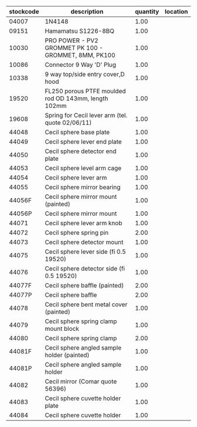 |stockcode|description|quantity|location|
|---------|-----------|--------|--------|
|04007|1N4148|1.00||
|09151|Hamamatsu S1226-8BQ|1.00||
|10030|PRO POWER - PV2 GROMMET PK 100 - GROMMET, 8MM, PK100|1.00||
|10086|Connector 9 Way 'D' Plug|1.00||
|10338|9 way top/side entry cover,D hood|1.00||
|19520|FL250 porous PTFE moulded rod OD 143mm, length 102mm|1.00||
|19608|Spring for Cecil lever arm (tel. quote 02/06/11)|1.00||
|44048|Cecil sphere base plate|1.00||
|44049|Cecil sphere lever end plate|1.00||
|44050|Cecil sphere detector end plate|1.00||
|44053|Cecil sphere level arm cage|1.00||
|44054|Cecil sphere lever arm|1.00||
|44055|Cecil sphere mirror bearing|1.00||
|44056F|Cecil sphere mirror mount (painted)|1.00||
|44056P|Cecil sphere mirror mount|1.00||
|44071|Cecil sphere lever arm knob|1.00||
|44072|Cecil sphere spring pin|2.00||
|44073|Cecil sphere detector mount|1.00||
|44075|Cecil sphere lever side (fi 0.5 19520)|1.00||
|44076|Cecil sphere detector side (fi 0.5 19520)|1.00||
|44077F|Cecil sphere baffle (painted)|2.00||
|44077P|Cecil sphere baffle|2.00||
|44078|Cecil sphere bent metal cover (painted)|1.00||
|44079|Cecil sphere spring clamp mount block|1.00||
|44080|Cecil sphere spring clamp|2.00||
|44081F|Cecil sphere angled sample holder (painted)|1.00||
|44081P|Cecil sphere angled sample holder|1.00||
|44082|Cecil mirror (Comar quote 56396)|1.00||
|44083|Cecil sphere cuvette holder plate|1.00||
|44084|Cecil sphere cuvette holder|1.00||
